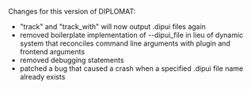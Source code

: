 Changes for this version of DIPLOMAT:
- "track" and "track_with" will now output .dipui files again
- removed boilerplate implementation of --dipui_file in lieu of dynamic system that reconciles command line arguments with plugin and frontend arguments
- removed debugging statements
- patched a bug that caused a crash when a specified .dipui file name already exists

